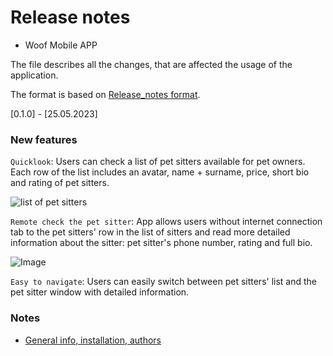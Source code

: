  # Release notes

- Woof Mobile APP

The file describes all the changes, that are affected the usage of the application.

The format is based on [Release_notes format](https://github.com/ios-course/ironfoudation-team-project/wiki/Release_notes-format).

[0.1.0] - [25.05.2023]

### New features

`Quicklook`:  Users can check a list of pet sitters available for pet owners. Each row of the list includes an avatar, name + surname, price, short bio and rating of pet sitters.

![list of pet sitters](https://github.com/ios-course/ironfoudation-team-project/assets/120586844/9222118e-1cc6-4d4a-b2de-9dc80cde41ee)

`Remote check the pet sitter`: App allows users without internet connection tab to the pet sitters' row in the list of sitters and read more detailed information about the sitter:  pet sitter's phone number, rating and full bio.

![Image](https://github.com/ios-course/ironfoudation-team-project/assets/120586844/ab033248-b6fb-46f5-9526-5f6ad7576912)

`Easy to navigate`:  Users can easily switch between pet sitters' list and the pet sitter window with detailed information.

### Notes
- [General info, installation, authors ](https://github.com/ios-course/ironfoudation-team-project/blob/main/README.md)
